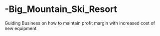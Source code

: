 # -Big_Mountain_Ski_Resort
Guiding Business on how to maintain profit margin with increased cost of new equipment
